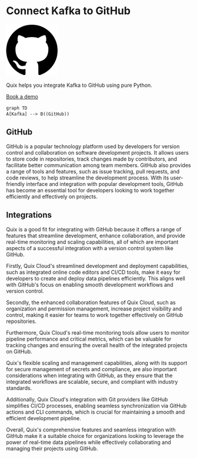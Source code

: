 # Connect Kafka to GitHub

![](./images/logo_1.jpg)

Quix helps you integrate Kafka to GitHub using pure Python.

<div>
<a class="md-button md-button--primary" href="https://share.hsforms.com/1iW0TmZzKQMChk0lxd_tGiw4yjw2?__hstc=175542013.2303933fbd746c0ac86d9ccbe9bc9100.1728383268831.1729603416735.1729620918855.31&__hssc=175542013.1.1729620918855&__hsfp=2132701734" target="_blank" style="margin-right:.5rem;">Book a demo</a>
<br/>
</div>

```mermaid
graph TD
A[Kafka] --> B((GitHub))
```

## GitHub

GitHub is a popular technology platform used by developers for version control and collaboration on software development projects. It allows users to store code in repositories, track changes made by contributors, and facilitate better communication among team members. GitHub also provides a range of tools and features, such as issue tracking, pull requests, and code reviews, to help streamline the development process. With its user-friendly interface and integration with popular development tools, GitHub has become an essential tool for developers looking to work together efficiently and effectively on projects.

## Integrations

Quix is a good fit for integrating with GitHub because it offers a range of features that streamline development, enhance collaboration, and provide real-time monitoring and scaling capabilities, all of which are important aspects of a successful integration with a version control system like GitHub.

Firstly, Quix Cloud's streamlined development and deployment capabilities, such as integrated online code editors and CI/CD tools, make it easy for developers to create and deploy data pipelines efficiently. This aligns well with GitHub's focus on enabling smooth development workflows and version control.

Secondly, the enhanced collaboration features of Quix Cloud, such as organization and permission management, increase project visibility and control, making it easier for teams to work together effectively on GitHub repositories.

Furthermore, Quix Cloud's real-time monitoring tools allow users to monitor pipeline performance and critical metrics, which can be valuable for tracking changes and ensuring the overall health of the integrated projects on GitHub.

Quix's flexible scaling and management capabilities, along with its support for secure management of secrets and compliance, are also important considerations when integrating with GitHub, as they ensure that the integrated workflows are scalable, secure, and compliant with industry standards.

Additionally, Quix Cloud's integration with Git providers like GitHub simplifies CI/CD processes, enabling seamless synchronization via GitHub actions and CLI commands, which is crucial for maintaining a smooth and efficient development pipeline.

Overall, Quix's comprehensive features and seamless integration with GitHub make it a suitable choice for organizations looking to leverage the power of real-time data pipelines while effectively collaborating and managing their projects using GitHub.

